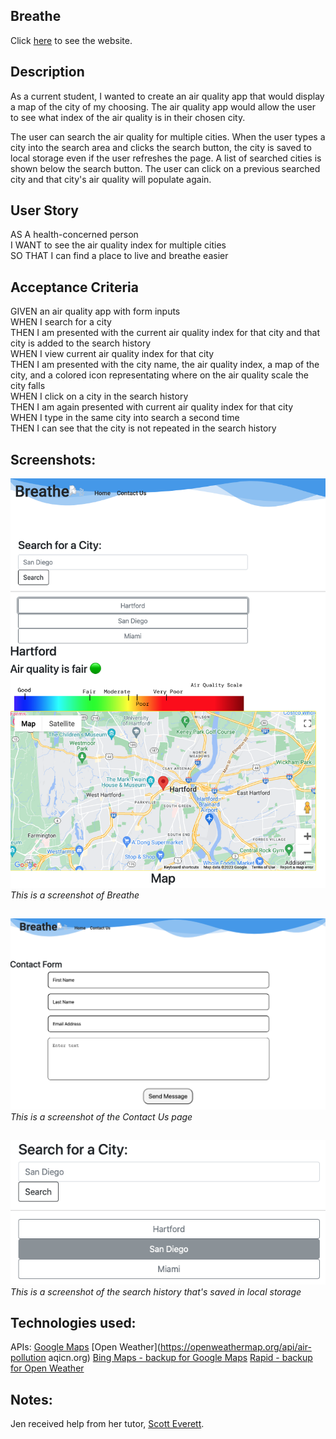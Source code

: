 ## Breathe

Click [here](https://jenstem.github.io/Breathe/) to see the website.

## Description

As a current student, I wanted to create an air quality app that would display a map of the city of my choosing.  The air quality app would allow the user to see what index of the air quality is in their chosen city.

The user can search the air quality for multiple cities.  When the user types a city into the search area and clicks the search button, the city is saved to local storage even if the user refreshes the page.  A list of searched cities is shown below the search button.  The user can click on a previous searched city and that city's air quality will populate again.

## User Story

AS A health-concerned person\
I WANT to see the air quality index for multiple cities\
SO THAT I can find a place to live and breathe easier

## Acceptance Criteria

GIVEN an air quality app with form inputs\
WHEN I search for a city\
THEN I am presented with the current air quality index for that city and that city is added to the search history\
WHEN I view current air quality index for that city\
THEN I am presented with the city name, the air quality index, a map of the city, and a colored icon representating where on the air quality scale the city falls\
WHEN I click on a city in the search history\
THEN I am again presented with current air quality index for that city\
WHEN I type in the same city into search a second time\
THEN I can see that the city is not repeated in the search history

## Screenshots:

![](https://github.com/jenstem/Breathe/blob/main/assets/homepage.png)
*This is a screenshot of Breathe*
##

![](https://github.com/jenstem/Breathe/blob/main/assets/contactpage.png)
*This is a screenshot of the Contact Us page*
##

![](https://github.com/jenstem/Breathe/blob/main/assets/localStorage.png)
*This is a screenshot of the search history that's saved in local storage*
##

## Technologies used:

APIs:
[Google Maps](https://developers.google.com/maps/)
[Open Weather](https://openweathermap.org/api/air-pollution
aqicn.org)
[Bing Maps - backup for Google Maps](https://www.bingmapsportal.com/Application)
[Rapid - backup for Open Weather](https://radar.com/)


## Notes:

Jen received help from her tutor, [Scott Everett](https://calendly.com/fsf-tutor-team/scott-everett?month=2023-06).